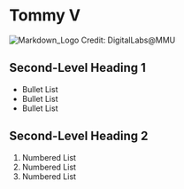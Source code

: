 # Tommy V

![Markdown_Logo](https://digitallabs.mmu.ac.uk/wp-content/uploads/2018/04/markdown-logo-e1524150698842.png)
Credit: DigitalLabs@MMU

## Second-Level Heading 1
* Bullet List
* Bullet List
* Bullet List

## Second-Level Heading 2
1. Numbered List
1. Numbered List
1. Numbered List
